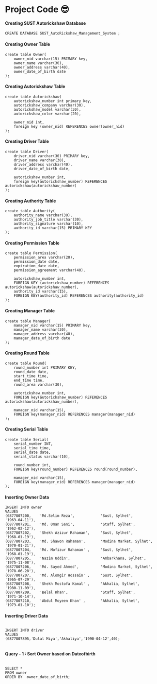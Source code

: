# Project Code 😎

#### Creating SUST Autorickshaw Database
```code
CREATE DATABASE SUST_AutoRickshaw_Management_System ;

```

#### Creating Owner Table
```code
create table Owner(
    owner_nid varchar(15) PRIMARY key,
    owner_name varchar(30),
    owner_address varchar(40),
    owner_date_of_birth date
);
```

#### Creating Autorickshaw Table
```code
create table Autorickshaw(
    autorickshaw_number int primary key,
    autorickshaw_company varchar(30),
    autorickshaw_model varchar(30),
    autorickshaw_color varchar(20),
    
    owner_nid int,
    foreign key (owner_nid) REFERENCES owner(owner_nid)
);
```

#### Creating Driver Table
```code
create table Driver(
    driver_nid varchar(30) PRIMARY key,
    driver_name varchar(30),
    driver_address varchar(40),
    driver_date_of_birth date,
    
    autorickshaw_number int,
    foreign key(autorickshaw_number) REFERENCES autorickshaw(autorickshaw_number)
);
```

#### Creating Authority Table
```code
create table Authority(
    authority_name varchar(30),
    authority_job_title varchar(30),
    authority_signature varchar(10),
    authority_id varchar(15) PRIMARY KEY
);
```
#### Creating Permission Table
```code
create table Permission(
    permission_area varchar(20),
    permission_date date,
    expiration_date date,
    permission_agreement varchar(40),
    
    autorickshaw_number int,
    FOREIGN KEY (autorickshaw_number) REFERENCES autorickshaw(autorickshaw_number),
    authority_id varchar(15),
    FOREIGN KEY(authority_id) REFERENCES authority(authority_id)
);
```
#### Creating Manager Table
```code
create table Manager(
    manager_nid varchar(15) PRIMARY key,
    manager_name varchar(30),
    manager_address varchar(40),
    manager_date_of_birth date
);
```

#### Creating Round Table
```code
create table Round(
    round_number int PRIMARY KEY,
    round_date date,
    start_time time,
    end_time time,
    round_area varchar(30),
    
    autorickshaw_number int,
    FOREIGN key(autorickshaw_number) REFERENCES autorickshaw(autorickshaw_number),
    
    manager_nid varchar(15),
    FOREIGN key(manager_nid) REFERENCES manager(manager_nid)
);
```
#### Creating Serial Table
```code
create table Serial(
    serial_number INT,
    serial_time time, 
    serial_date date,
    serial_status varchar(10),
    
    round_number int,
    FOREIGN key(round_number) REFERENCES round(round_number),
    
    manager_nid varchar(15),
    FOREIGN key(manager_nid) REFERENCES manager(manager_nid)
);
```

#### Inserting Owner Data
```code
INSERT INTO owner
VALUES
(6877807200,    'Md.Selim Reza',			'Sust, Sylhet',				'1963-04-11'),
(6877807201,    'Md. Oman Sani',			'Staff, Sylhet',			'1962-02-12'),
(6877807202,    'Shekh Azizur Rahaman',		'Sust, Sylhet', 			'1968-01-19'),
(6877807203,	'Md. Shawon Rahaman',		'Modina Market, Sylhet',	'1970-01-21'),
(6877807204,	'Md. Mofizur Rahaman' ,		'Sust, Sylhet',				'1968-01-19'),
(6877807205,	'Nazim Uddin',	     		'Ambarkhana, Sylhet',		'1975-11-08'),
(6877807206,	'Md. Sayed Ahmed',			'Modina Market, Sylhet',	'1978-06-28'),
(6877807207,	'Md. Alomgir Hossain' ,		'Sust, Sylhet',				'1965-07-29'),
(6877807208,	'Shekh Mostofa Kamal' ,		'Akhalia, Sylhet',			'1980-11-09'),
(6877807209,	'Belal Khan',				'Staff, Sylhet',			'1971-10-14'),
(6877807210,	'Abdul Moyeen Khan' ,		'Akhalia, Sylhet',			'1973-01-10');

```

#### Inserting Driver Data
```code

INSERT INTO driver
VALUES
(6877807895,'Dulal Miya','Akhaliya','1990-04-12',40);


```


#### Query - 1 : Sort Owner based on Dateofbirth
```code

SELECT *
FROM owner
ORDER BY  owner_date_of_birth;

```



